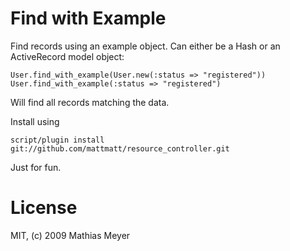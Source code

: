 Find with Example
=================

Find records using an example object. Can either be a Hash or an ActiveRecord
model object:

    User.find_with_example(User.new(:status => "registered"))
    User.find_with_example(:status => "registered")

Will find all records matching the data.

Install using

    script/plugin install git://github.com/mattmatt/resource_controller.git

Just for fun.

License
=======

MIT, (c) 2009 Mathias Meyer